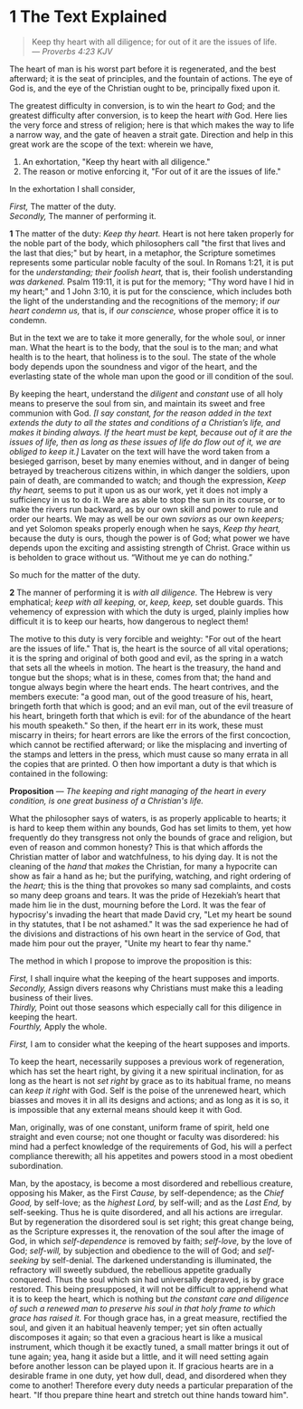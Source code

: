 # 1 The Text Explained

> Keep thy heart with all diligence; for out of it are the issues of life.  
— *Proverbs 4:23 KJV*

The heart of man is his worst part before it is regenerated, and the best afterward; it is the seat of principles, and the fountain of actions. The eye of God is, and the eye of the Christian ought to be, principally fixed upon it.

The greatest difficulty in conversion, is to win the heart *to* God; and the greatest difficulty after conversion, is to keep the heart *with* God. Here lies the very force and stress of religion; here is that which makes the way to life a narrow way, and the gate of heaven a strait gate. Direction and help in this great work are the scope of the text: wherein we have,

1. An exhortation, "Keep thy heart with all diligence."
2. The reason or motive enforcing it, "For out of it are the issues of life."

In the exhortation I shall consider,

*First,* The matter of the duty.  
*Secondly,* The manner of performing it.

**1** The matter of the duty: *Keep thy heart.* Heart is not here taken properly for the noble part of the body, which philosophers call "the first that lives and the last that dies;" but by heart, in a metaphor, the Scripture sometimes represents some particular noble faculty of the soul. In Romans 1:21, it is put for the *understanding; their foolish heart,* that is, their foolish understanding *was darkened.* Psalm 119:11, it is put for the memory; "Thy word have I hid in my heart;" and 1 John 3:10, it is put for the conscience, which includes both the light of the understanding and the recognitions of the memory; if *our heart condemn us,* that is, if *our conscience,* whose proper office it is to condemn.

But in the text we are to take it more generally, for the whole soul, or inner man. What the heart is to the body, that the soul is to the man; and what health is to the heart, that holiness is to the soul. The state of the whole body depends upon the soundness and vigor of the heart, and the everlasting state of the whole man upon the good or ill condition of the soul.

By keeping the heart, understand the *diligent* and *constant* use of all holy means to preserve the soul from sin, and maintain its sweet and free communion with God. *[I say constant, for the reason added in the text extends the duty to all the states and conditions of a Christian’s life, and makes it binding always. If the heart must be kept, because out of it are the issues of life, then as long as these issues of life do flow out of it, we are obliged to keep it.]* Lavater on the text will have the word taken from a besieged garrison, beset by many enemies without, and in danger of being betrayed by treacherous citizens within, in which danger the soldiers, upon pain of death, are commanded to watch; and though the expression, *Keep thy heart,* seems to put it upon us as our work, yet it does not imply a sufficiency in us to do it. We are as able to stop the sun in its course, or to make the rivers run backward, as by our own skill and power to rule and order our hearts. We may as well be our own *saviors* as our own *keepers;* and yet Solomon speaks properly enough when he says, *Keep thy heart,* because the duty is ours, though the power is of God; what power we have depends upon the exciting and assisting strength of Christ. Grace within us is beholden to grace without us. “Without me ye can do nothing.”

So much for the matter of the duty.

**2** The manner of performing it is *with all diligence.* The Hebrew is very emphatical; *keep with all keeping,* or, *keep, keep,* set double guards. This vehemency of expression with which the duty is urged, plainly implies how difficult it is to keep our hearts, how dangerous to neglect them!

The motive to this duty is very forcible and weighty: "For out of the heart are the issues of life." That is, the heart is the source of all vital operations; it is the spring and original of both good and evil, as the spring in a watch that sets all the wheels in motion. The heart is the treasury, the hand and tongue but the shops; what is in these, comes from that; the hand and tongue always begin where the heart ends. The heart contrives, and the members execute: "a good man, out of the good treasure of his, heart, bringeth forth that which is good; and an evil man, out of the evil treasure of his heart, bringeth forth that which is evil: for of the abundance of the heart his mouth speaketh." So then, if the heart err in its work, these must miscarry in theirs; for heart errors are like the errors of the first concoction, which cannot be rectified afterward; or like the misplacing and inverting of the stamps and letters in the press, which must cause so many errata in all the copies that are printed. O then how important a duty is that which is contained in the following:

**Proposition** — *The keeping and right managing of the heart in every condition, is one great business of a Christian's life.*

What the philosopher says of waters, is as properly applicable to hearts; it is hard to keep them within any bounds, God has set limits to them, yet how frequently do they transgress not only the bounds of grace and religion, but even of reason and common honesty? This is that which affords the Christian matter of labor and watchfulness, to his dying day. It is not the cleaning of the *hand* that *makes* the Christian, for many a hypocrite can show as fair a hand as he; but the purifying, watching, and right ordering of the *heart;* this is the thing that provokes so many sad complaints, and costs so many deep groans and tears. It was the pride of Hezekiah’s heart that made him lie in the dust, mourning before the Lord. It was the fear of hypocrisy's invading the heart that made David cry, "Let my heart be sound in thy statutes, that I be not ashamed." It was the sad experience he had of the divisions and distractions of his own heart in the service of God, that made him pour out the prayer, "Unite my heart to fear thy name."

The method in which I propose to improve the proposition is this:

*First,* I shall inquire what the keeping of the heart supposes and imports.  
*Secondly,* Assign divers reasons why Christians must make this a leading business of their lives.  
*Thirdly,* Point out those seasons which especially call for this diligence in keeping the heart.  
*Fourthly,* Apply the whole.

*First,* I am to consider what the keeping of the heart supposes and imports.

To keep the heart, necessarily supposes a previous work of regeneration, which has set the heart right, by giving it a new spiritual inclination, for as long as the heart is not *set right* by grace as to its habitual frame, no means can *keep it right* with God. Self is the poise of the unrenewed heart, which biasses and moves it in all its designs and actions; and as long as it is so, it is impossible that any external means should keep it with God.

Man, originally, was of one constant, uniform frame of spirit, held one straight and even course; not one thought or faculty was disordered: his mind had a perfect knowledge of the requirements of God, his will a perfect compliance therewith; all his appetites and powers stood in a most obedient subordination.

Man, by the apostacy, is become a most disordered and rebellious creature, opposing his Maker, as the First *Cause,* by self-dependence; as the *Chief Good,* by self-love; as the *highest Lord,* by self-will; and as the *Last End,* by self-seeking. Thus he is quite disordered, and all his actions are irregular. But by regeneration the disordered soul is set right; this great change being, as the Scripture expresses it, the renovation of the soul after the image of God, in which *self-dependence* is removed by faith; *self-love,* by the love of God; *self-will,* by subjection and obedience to the will of God; and *self-seeking* by self-denial. The darkened understanding is illuminated, the refractory will sweetly subdued, the rebellious appetite gradually conquered. Thus the soul which sin had universally depraved, is by grace restored. This being presupposed, it will not be difficult to apprehend what it is to keep the heart, which is nothing but *the constant care and diligence of such a renewed man to preserve his soul in that holy frame to which grace has raised it.* For though grace has, in a great measure, rectified the soul, and given it an habitual heavenly temper; yet sin often actually discomposes it again; so that even a gracious heart is like a musical instrument, which though it be exactly tuned, a small matter brings it out of tune again; yea, hang it aside but a little, and it will need setting again before another lesson can be played upon it. If gracious hearts are in a desirable frame in one duty, yet how dull, dead, and disordered when they come to another! Therefore every duty needs a particular preparation of the heart. "If thou prepare thine heart and stretch out thine hands toward him".